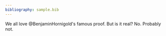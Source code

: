```yaml
---
bibliography: sample.bib
---
```


We all love @BenjaminHornigold's famous proof.
But is it real?
No. Probably not.
